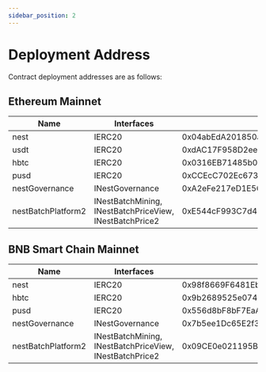```yaml
---
sidebar_position: 2
---
```


# Deployment Address

Contract deployment addresses are as follows:

## Ethereum Mainnet

|Name|Interfaces|Address|
|---|---|---|
|nest|IERC20|0x04abEdA201850aC0124161F037Efd70c74ddC74C|
|usdt|IERC20|0xdAC17F958D2ee523a2206206994597C13D831ec7|
|hbtc|IERC20|0x0316EB71485b0Ab14103307bf65a021042c6d380|
|pusd|IERC20|0xCCEcC702Ec67309Bc3DDAF6a42E9e5a6b8Da58f0|
|nestGovernance|INestGovernance|0xA2eFe217eD1E56C743aeEe1257914104Cf523cf5|
|nestBatchPlatform2|INestBatchMining, INestBatchPriceView, INestBatchPrice2|0xE544cF993C7d477C7ef8E91D28aCA250D135aa03|

## BNB Smart Chain Mainnet
|Name|Interfaces|Address|
|---|---|---|
|nest|IERC20|0x98f8669F6481EbB341B522fCD3663f79A3d1A6A7|
|hbtc|IERC20|0x9b2689525e07406D8A6fB1C40a1b86D2cd34Cbb2|
|pusd|IERC20|0x556d8bF8bF7EaAF2626da679Aa684Bac347d30bB|
|nestGovernance|INestGovernance|0x7b5ee1Dc65E2f3EDf41c798e7bd3C22283C3D4bb|
|nestBatchPlatform2|INestBatchMining, INestBatchPriceView, INestBatchPrice2|0x09CE0e021195BA2c1CDE62A8B187abf810951540|